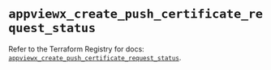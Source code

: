 # `appviewx_create_push_certificate_request_status`

Refer to the Terraform Registry for docs: [`appviewx_create_push_certificate_request_status`](https://registry.terraform.io/providers/appviewx/appviewx/1.0.8/docs/resources/create_push_certificate_request_status).
